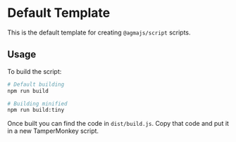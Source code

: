 # Default Template

This is the default template for creating `@agmajs/script` scripts.

## Usage

To build the script:
```bash
# Default building
npm run build

# Building minified
npm run build:tiny
```

Once built you can find the code in `dist/build.js`. Copy that code and put it in a new TamperMonkey script.